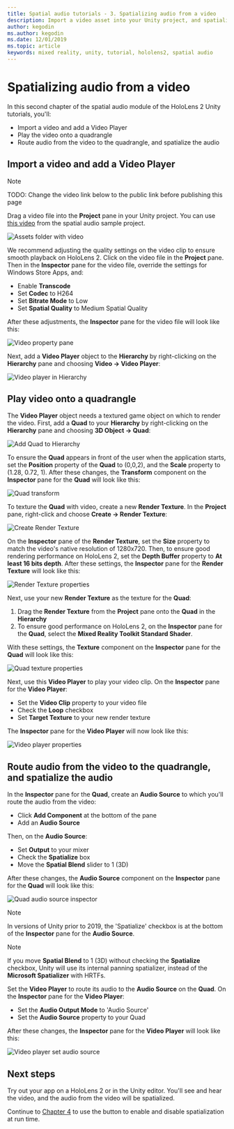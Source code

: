 ```yaml
---
title: Spatial audio tutorials - 3. Spatializing audio from a video
description: Import a video asset into your Unity project, and spatialize the audio from the video.
author: kegodin
ms.author: kegodin
ms.date: 12/01/2019
ms.topic: article
keywords: mixed reality, unity, tutorial, hololens2, spatial audio
---
```


# Spatializing audio from a video
In this second chapter of the spatial audio module of the HoloLens 2 Unity tutorials, you'll:
* Import a video and add a Video Player
* Play the video onto a quadrangle
* Route audio from the video to the quadrangle, and spatialize the audio

## Import a video and add a Video Player

> [!NOTE]
> TODO: Change the video link below to the public link before publishing this page

Drag a video file into the **Project** pane in your Unity project. You can use [this video](https://microsoft.visualstudio.com/Analog/_git/mixedreality.spatialaudio.unity?path=%2FSamples%2FMicrosoftSpatializerSample%2FAssets%2FMicrosoft%20HoloLens%20-%20Spatial%20Sound-PTPvx7mDon4.mp4&version=GBdevelop) from the spatial audio sample project.

![Assets folder with video](images/spatial-audio/assets-folder-with-video.png)

We recommend adjusting the quality settings on the video clip to ensure smooth playback on HoloLens 2. Click on the video file in the **Project** pane. Then in the **Inspector** pane for the video file, override the settings for Windows Store Apps, and:
* Enable **Transcode**
* Set **Codec** to H264
* Set **Bitrate Mode** to Low
* Set **Spatial Quality** to Medium Spatial Quality

After these adjustments, the **Inspector** pane for the video file will look like this:

![Video property pane](images/spatial-audio/video-property-pane.png)

Next, add a **Video Player** object to the **Hierarchy** by right-clicking on the **Hierarchy** pane and choosing **Video -> Video Player**:

![Video player in Hierarchy](images/spatial-audio/video-player-in-hierarchy.png)

## Play video onto a quadrangle
The **Video Player** object needs a textured game object on which to render the video. First, add a **Quad** to your **Hierarchy** by right-clicking on the **Hierarchy** pane and choosing **3D Object -> Quad**:

![Add Quad to Hierarchy](images/spatial-audio/add-quad-to-hierarchy.png)

To ensure the **Quad** appears in front of the user when the application starts, set the **Position** property of the **Quad** to (0,0,2), and the **Scale** property to (1.28, 0.72, 1). After these changes, the **Transform** component on the **Inspector** pane for the **Quad** will look like this:

![Quad transform](images/spatial-audio/quad-transform.png)

To texture the **Quad** with video, create a new **Render Texture**. In the **Project** pane, right-click and choose **Create -> Render Texture**:

![Create Render Texture](images/spatial-audio/create-render-texture.png)

On the **Inspector** pane of the **Render Texture**, set the **Size** property to match the video's native resolution of 1280x720. Then, to ensure good rendering performance on HoloLens 2, set the **Depth Buffer** property to **At least 16 bits depth**. After these settings, the **Inspector** pane for the **Render Texture** will look like this:

![Render Texture properties](images/spatial-audio/render-texture-properties.png)

Next, use your new **Render Texture** as the texture for the **Quad**:
1. Drag the **Render Texture** from the **Project** pane onto the **Quad** in the **Hierarchy**
2. To ensure good performance on HoloLens 2, on the **Inspector** pane for the **Quad**, select the **Mixed Reality Toolkit Standard Shader**.

With these settings, the **Texture** component on the **Inspector** pane for the **Quad** will look like this:

![Quad texture properties](images/spatial-audio/quad-texture-properties.png)

Next, use this **Video Player** to play your video clip. On the **Inspector** pane for the **Video Player**:
* Set the **Video Clip** property to your video file
* Check the **Loop** checkbox
* Set **Target Texture** to your new render texture

The **Inspector** pane for the **Video Player** will now look like this:

![Video player properties](images/spatial-audio/video-player-properties.png)

## Route audio from the video to the quadrangle, and spatialize the audio
In the **Inspector** pane for the **Quad**, create an **Audio Source** to which you'll route the audio from the video:
* Click **Add Component** at the bottom of the pane
* Add an **Audio Source**

Then, on the **Audio Source**:
* Set **Output** to your mixer
* Check the **Spatialize** box
* Move the **Spatial Blend** slider to 1 (3D)

After these changes, the **Audio Source** component on the **Inspector** pane for the **Quad** will look like this:

![Quad audio source inspector](images/spatial-audio/quad-audio-source-inspector.png)

> [!NOTE]
> In versions of Unity prior to 2019, the 'Spatialize' checkbox is at the bottom of the **Inspector** pane for the **Audio Source**.

> [!NOTE]
> If you move **Spatial Blend** to 1 (3D) without checking the **Spatialize** checkbox, Unity will use its internal panning spatializer, instead of the **Microsoft Spatializer** with HRTFs.

Set the **Video Player** to route its audio to the **Audio Source** on the **Quad**. On the **Inspector** pane for the **Video Player**:
* Set the **Audio Output Mode** to 'Audio Source'
* Set the **Audio Source** property to your Quad

After these changes, the **Inspector** pane for the **Video Player** will look like this:

![Video player set audio source](images/spatial-audio/video-player-set-audio-source.png)

## Next steps
Try out your app on a HoloLens 2 or in the Unity editor. You'll see and hear the video, and the audio from the video will be spatialized.

Continue to [Chapter 4](unity-spatial-audio-ch4.md) to use the button to enable and disable spatialization at run time.

